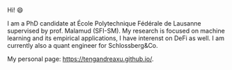 Hi! 😄

I am a PhD candidate at École Polytechnique Fédérale de Lausanne supervised by prof. Malamud (SFI-SM). 
My research is focused on machine learning and its empirical applications, I have interenst on DeFi as well. 
I am currently also a quant engineer for Schlossberg&Co. 

My personal page: https://tengandreaxu.github.io/.

